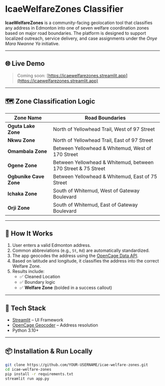 # IcaeWelfareZones Classifier

**IcaeWelfareZones** is a community-facing geolocation tool that classifies any address in Edmonton into one of seven welfare coordination zones based on major road boundaries. The platform is designed to support localized outreach, service delivery, and case assignments under the *Onye Mara Nwanne Ya* initiative.

---

## 🌐 Live Demo

> Coming soon: [https://icaewelfarezones.streamlit.app](https://icaewelfarezones.streamlit.app)

---

## 🗺 Zone Classification Logic

| Zone Name              | Road Boundaries                                               |
|------------------------|---------------------------------------------------------------|
| **Oguta Lake Zone**    | North of Yellowhead Trail, West of 97 Street                 |
| **Nkwu Zone**          | North of Yellowhead Trail, East of 97 Street                 |
| **Omambala Zone**      | Between Yellowhead & Whitemud, West of 170 Street            |
| **Ogene Zone**         | Between Yellowhead & Whitemud, between 170 Street & 75 Street|
| **Ogbunike Cave Zone** | Between Yellowhead & Whitemud, East of 75 Street             |
| **Ichaka Zone**        | South of Whitemud, West of Gateway Boulevard                 |
| **Orji Zone**          | South of Whitemud, East of Gateway Boulevard                 |

---

## 🔧 How It Works

1. User enters a valid Edmonton address.
2. Common abbreviations (e.g., `St`, `Rd`) are automatically standardized.
3. The app geocodes the address using the [OpenCage Data API](https://opencagedata.com/).
4. Based on latitude and longitude, it classifies the address into the correct Welfare Zone.
5. Results include:
   - ✅ Cleaned Location
   - ✅ Boundary logic
   - ✅ **Welfare Zone** (bolded in a success callout)

---

## 🧩 Tech Stack

- [Streamlit](https://streamlit.io) – UI Framework
- [OpenCage Geocoder](https://opencagedata.com/) – Address resolution
- Python 3.10+

---

## 📦 Installation & Run Locally

```bash
git clone https://github.com/YOUR-USERNAME/icae-welfare-zones.git
cd icae-welfare-zones
pip install -r requirements.txt
streamlit run app.py
